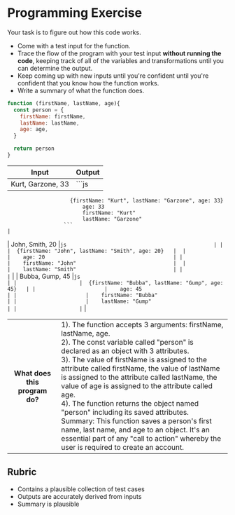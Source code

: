 # Programming Exercise

Your task is to figure out how this code works.

* Come with a test input for the function.
* Trace the flow of the program with your test input **without running the code**, keeping track of all of the variables and transformations until you can determine the output.
* Keep coming up with new inputs until you're confident until you're confident that you know how the function works.
* Write a summary of what the function does.

```js
function (firstName, lastName, age){
  const person = {
    firstName: firstName,
    lastName: lastName,
    age: age,
  }

  return person
}
```

| Input              | Output                                             |
| ------------------ | -------------------------------------------------- |
| Kurt, Garzone, 33  |```js                                                
                        {firstName: "Kurt", lastName: "Garzone", age: 33} 
 	                        age: 33                                          
 	                        firstName: "Kurt"                               
 	                        lastName: "Garzone"                             
                      ```                                                 |
| John, Smith, 20    |```js                                               |
|                    |  {firstName: "John", lastName: "Smith", age: 20}   | 
|	                   |    age: 20                                         |
|	                   |    firstName: "John"                               | 
|	                   |    lastName: "Smith"                               |
|                    |```                                                 |
| Bubba, Gump, 45    |```js                                               |
|                    |  {firstName: "Bubba", lastName: "Gump", age: 45}   |
|	                   |    age: 45                                         |
|	                   |    firstName: "Bubba"                              |
|	                   |    lastName: "Gump"                                |
|                    |```                                                 |

<table>
  <tr>
    <th>What does this program do?</th>
    <td>1). The function accepts 3 arguments: firstName, lastName, age.<br>
2). The const variable called "person" is declared as an object with 3 attributes.<br>
3). The value of firstName is assigned to the attribute called firstName, the value of lastName is assigned to the attribute called lastName, the value of age is assigned to the attribute called age.<br>
4). The function returns the object named "person"  including its saved attributes.<br>
Summary: This function saves a person's first name, last name, and age to an object. It's an essential part of any "call to action" whereby the user is required to create an account.</td>
  </tr>
</table>

## Rubric

* Contains a plausible collection of test cases
* Outputs are accurately derived from inputs
* Summary is plausible
